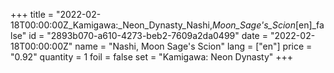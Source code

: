 +++
title = "2022-02-18T00:00:00Z_Kamigawa:_Neon_Dynasty_Nashi,_Moon_Sage's_Scion_[en]_false"
id = "2893b070-a610-4273-beb2-7609a2da0499"
date = "2022-02-18T00:00:00Z"
name = "Nashi, Moon Sage's Scion"
lang = ["en"]
price = "0.92"
quantity = 1
foil = false
set = "Kamigawa: Neon Dynasty"
+++

